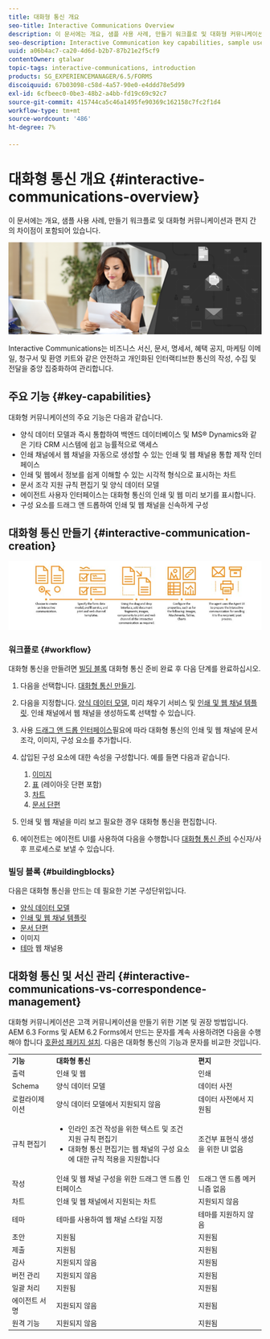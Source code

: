```yaml
---
title: 대화형 통신 개요
seo-title: Interactive Communications Overview
description: 이 문서에는 개요, 샘플 사용 사례, 만들기 워크플로 및 대화형 커뮤니케이션과 편지 간의 차이점이 포함되어 있습니다.
seo-description: Interactive Communication key capabilities, sample use cases, creation workflow, and differences between Interactive Communication and Correspondence Management
uuid: a06b4ac7-ca20-4d6d-b2b7-87b21e2f5cf9
contentOwner: gtalwar
topic-tags: interactive-communications, introduction
products: SG_EXPERIENCEMANAGER/6.5/FORMS
discoiquuid: 67b03098-c58d-4a57-90e0-e4ddd78e5d99
exl-id: 6cfbeec0-0be3-48b2-a4bb-fd19c69c92c7
source-git-commit: 415744ca5c46a1495fe90369c162158c7fc2f1d4
workflow-type: tm+mt
source-wordcount: '486'
ht-degree: 7%

---
```



# 대화형 통신 개요 {#interactive-communications-overview}

이 문서에는 개요, 샘플 사용 사례, 만들기 워크플로 및 대화형 커뮤니케이션과 편지 간의 차이점이 포함되어 있습니다.

![](do-not-localize/correspondence-management.png)

Interactive Communications는 비즈니스 서신, 문서, 명세서, 혜택 공지, 마케팅 이메일, 청구서 및 환영 키트와 같은 안전하고 개인화된 인터랙티브한 통신의 작성, 수집 및 전달을 중앙 집중화하여 관리합니다.

## 주요 기능 {#key-capabilities}

대화형 커뮤니케이션의 주요 기능은 다음과 같습니다.

- 양식 데이터 모델과 즉시 통합하여 백엔드 데이터베이스 및 MS® Dynamics와 같은 기타 CRM 시스템에 쉽고 능률적으로 액세스
- 인쇄 채널에서 웹 채널을 자동으로 생성할 수 있는 인쇄 및 웹 채널용 통합 제작 인터페이스
- 인쇄 및 웹에서 정보를 쉽게 이해할 수 있는 시각적 형식으로 표시하는 차트
- 문서 조각 지원 규칙 편집기 및 양식 데이터 모델
- 에이전트 사용자 인터페이스는 대화형 통신의 인쇄 및 웹 미리 보기를 표시합니다.
- 구성 요소를 드래그 앤 드롭하여 인쇄 및 웹 채널을 신속하게 구성

## 대화형 통신 만들기 {#interactive-communication-creation}

![interactive_communication-01](assets/interactive_communication-01.jpg)

### 워크플로 {#workflow}

대화형 통신을 만들려면 [빌딩 블록](#buildingblocks) 대화형 통신 준비 완료 후 다음 단계를 완료하십시오.

1. 다음을 선택합니다. [대화형 통신 만들기](/help/forms/using/create-interactive-communication.md).

1. 다음을 지정합니다. [양식 데이터 모델](/help/forms/using/data-integration.md), 미리 채우기 서비스 및 [인쇄 및 웹 채널 템플릿](/help/forms/using/web-channel-print-channel.md). 인쇄 채널에서 웹 채널을 생성하도록 선택할 수 있습니다.

1. 사용 [드래그 앤 드롭 인터페이스](/help/forms/using/introduction-interactive-communication-authoring.md)필요에 따라 대화형 통신의 인쇄 및 웹 채널에 문서 조각, 이미지, 구성 요소를 추가합니다.
1. 삽입된 구성 요소에 대한 속성을 구성합니다. 예를 들면 다음과 같습니다.

   1. [이미지](/help/forms/using/create-interactive-communication.md#step2)
   1. [표](/help/forms/using/create-interactive-communication.md#tables) (레이아웃 단편 포함)
   1. [차트](/help/forms/using/chart-component-interactive-communications.md)
   1. [문서 단편](/help/forms/using/create-interactive-communication.md#document-fragment-properties)

1. 인쇄 및 웹 채널을 미리 보고 필요한 경우 대화형 통신을 편집합니다.
1. 에이전트는 에이전트 UI를 사용하여 다음을 수행합니다 [대화형 통신 준비](/help/forms/using/prepare-send-interactive-communication.md) 수신자/사후 프로세스로 보낼 수 있습니다.

### 빌딩 블록 {#buildingblocks}

다음은 대화형 통신을 만드는 데 필요한 기본 구성단위입니다.

- [양식 데이터 모델](/help/forms/using/data-integration.md)
- [인쇄 및 웹 채널 템플릿](/help/forms/using/web-channel-print-channel.md)
- [문서 단편](/help/forms/using/document-fragments.md)
- 이미지
- [테마](/help/forms/using/themes.md) 웹 채널용

## 대화형 통신 및 서신 관리 {#interactive-communications-vs-correspondence-management}

대화형 커뮤니케이션은 고객 커뮤니케이션을 만들기 위한 기본 및 권장 방법입니다. AEM 6.3 Forms 및 AEM 6.2 Forms에서 만드는 문자를 계속 사용하려면 다음을 수행해야 합니다 [호환성 패키지 설치](/help/forms/using/compatibility-package.md). 다음은 대화형 통신의 기능과 문자를 비교한 것입니다.

<table>
 <tbody>
  <tr>
   <td><strong>기능</strong></td>
   <td><strong>대화형 통신</strong></td>
   <td><strong>편지</strong></td>
  </tr>
  <tr>
   <td>출력</td>
   <td>인쇄 및 웹</td>
   <td>인쇄</td>
  </tr>
  <tr>
   <td>Schema</td>
   <td>양식 데이터 모델 </td>
   <td>데이터 사전 </td>
  </tr>
  <tr>
   <td>로컬라이제이션</td>
   <td>양식 데이터 모델에서 지원되지 않음</td>
   <td>데이터 사전에서 지원됨</td>
  </tr>
  <tr>
   <td>규칙 편집기</td>
   <td>
    <ul>
     <li>인라인 조건 작성을 위한 텍스트 및 조건 지원 규칙 편집기</li>
     <li>대화형 통신 편집기는 웹 채널의 구성 요소에 대한 규칙 적용을 지원합니다</li>
    </ul> </td>
   <td>조건부 표현식 생성을 위한 UI 없음</td>
  </tr>
  <tr>
   <td>작성</td>
   <td>인쇄 및 웹 채널 구성을 위한 드래그 앤 드롭 인터페이스</td>
   <td>드래그 앤 드롭 메커니즘 없음 </td>
  </tr>
  <tr>
   <td>차트</td>
   <td>인쇄 및 웹 채널에서 지원되는 차트</td>
   <td>지원되지 않음</td>
  </tr>
  <tr>
   <td>테마</td>
   <td>테마를 사용하여 웹 채널 스타일 지정</td>
   <td>테마를 지원하지 않음</td>
  </tr>
   <tr>
   <td>초안</td>
   <td>지원됨</td>
   <td>지원됨</td>
  </tr>
   <tr>
   <td>제출</td>
   <td>지원됨</td>
   <td>지원됨</td>
  </tr>
  <tr>
  <tr>
   <td>감사</td>
   <td>지원되지 않음</td>
   <td>지원됨</td>
  </tr>
   <tr>
   <td>버전 관리</td>
   <td>지원되지 않음</td>
   <td>지원됨</td>
  </tr>
   <td>일괄 처리</td>
   <td>지원됨 </td>
   <td>지원됨</td>
  </tr>
  <tr>
   <td>에이전트 서명</td>
   <td>지원되지 않음</td>
   <td>지원됨</td>
  </tr>
  <tr>
   <td>원격 기능</td>
   <td>지원되지 않음</td>
   <td>지원됨</td>
  </tr>
 </tbody>
</table>
